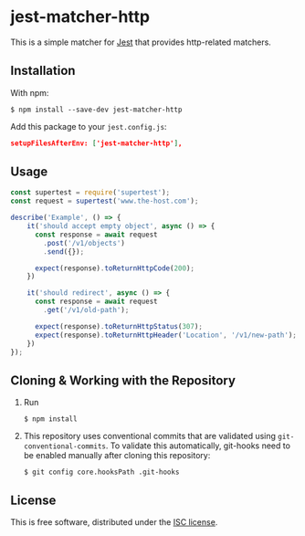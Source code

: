 # jest-matcher-http

This is a simple matcher for [Jest](https://facebook.github.io/jest) that provides http-related matchers.

## Installation

With npm:

```shell
$ npm install --save-dev jest-matcher-http
```

Add this package to your `jest.config.js`:

```json
setupFilesAfterEnv: ['jest-matcher-http'],
```

## Usage

```javascript
const supertest = require('supertest');
const request = supertest('www.the-host.com');

describe('Example', () => {
    it('should accept empty object', async () => {
      const response = await request
        .post('/v1/objects')
        .send({});

      expect(response).toReturnHttpCode(200);
    })

    it('should redirect', async () => {
      const response = await request
        .get('/v1/old-path');

      expect(response).toReturnHttpStatus(307);
      expect(response).toReturnHttpHeader('Location', '/v1/new-path');
    })
});
```

## Cloning & Working with the Repository

1. Run
    ```shell
    $ npm install
    ```

1. This repository uses conventional commits that are validated using `git-conventional-commits`. To validate this automatically, git-hooks need to be enabled manually after cloning this repository:
    ```shell
    $ git config core.hooksPath .git-hooks
    ```

## License

This is free software, distributed under the [ISC license](https://opensource.org/licenses/ISC).